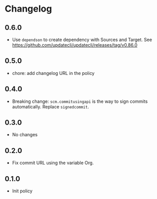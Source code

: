 # Changelog

## 0.6.0

* Use `dependson` to create dependency with Sources and Target. See https://github.com/updatecli/updatecli/releases/tag/v0.86.0

## 0.5.0

* chore: add changelog URL in the policy

## 0.4.0

* Breaking change: `scm.commitusingapi` is the way to sign commits automatically. Replace `signedcommit`.

## 0.3.0

* No changes

## 0.2.0

* Fix commit URL using the variable Org.

## 0.1.0

* Init policy
